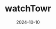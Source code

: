 ---  
layout: startup_page  
title: "watchTowr"  
id: "watchtowr.com"  
permalink: "/watchtowrwatchtowr.com10102024/"  
website: "https://watchtowr.com/"  
funding_round: "Series A"  
funding_amount: "$19M"  
investors: "Peak XV, Prosus Ventures, Cercano Management"  
about: "watchTowr is a cybersecurity startup that uses Continuous Automated Red Teaming technology to redefine External Attack Surface Management. Built by offensive security experts, its platform simulates attacker ingenuity to identify and validate exploitable vulnerabilities before attacks occur, providing a real-time attacker's view of an organization's security posture."  
markets: "Cybersecurity, Network Security, Penetration Testing, SaaS, Software"  
hq: "London, England, United Kingdom"  
founded_year: "2021"  
linkedin: "https://www.linkedin.com/company/watchtowr/"  
twitter: "https://x.com/watchtowrcyber?lang=en"  
instagram: ""  
facebook: ""  
crunchbase: "https://www.crunchbase.com/organization/watchtowr"  
pitchbook: "https://pitchbook.com/profiles/company/483805-09"  

date_display: "10-Oct-2024"  
date: "2024-10-10"

# SEO Optimization  
meta_title: "watchTowr - Series A Funding ($19M)"  
meta_description: "watchTowr, watchTowr is a cybersecurity startup that uses Continuous Automated Red Teaming technology to redefine External Attack Surface Management. Built by of..."  
meta_keywords: "watchTowr, Cybersecurity, Network Security, Penetration Testing, SaaS, Software, Series A funding"  
canonical_url: "https://startup.projectstartups.com/watchtowrwatchtowr.com10102024/"  
---